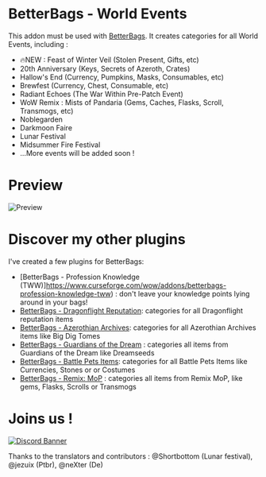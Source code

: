 # BetterBags - World Events
This addon must be used with [BetterBags](https://www.curseforge.com/wow/addons/better-bags). It creates categories for all World Events, including :

- 🔥NEW : Feast of Winter Veil (Stolen Present, Gifts, etc)
- 20th Anniversary (Keys, Secrets of Azeroth, Crates)
- Hallow's End (Currency, Pumpkins, Masks, Consumables, etc)
- Brewfest (Currency, Chest, Consumable, etc)
- Radiant Echoes (The War Within Pre-Patch Event)
- WoW Remix : Mists of Pandaria (Gems, Caches, Flasks, Scroll, Transmogs, etc)
- Noblegarden
- Darkmoon Faire
- Lunar Festival
- Midsummer Fire Festival
- ...More events will be added soon !

# Preview
![Preview](https://i.imgur.com/UtsOpP0.png)

# Discover my other plugins
I've created a few plugins for BetterBags:
- [BetterBags - Profession Knowledge (TWW)]https://www.curseforge.com/wow/addons/betterbags-profession-knowledge-tww) : don't leave your knowledge points lying around in your bags!
- [BetterBags - Dragonflight Reputation](https://www.curseforge.com/wow/addons/betterbags-dragonfligh-reputation-insignia): categories for all Dragonflight reputation items
- [BetterBags - Azerothian Archives](https://www.curseforge.com/wow/addons/betterbags-azerothian-archives): categories for all Azerothian Archives items like Big Dig Tomes
- [BetterBags - Guardians of the Dream](https://www.curseforge.com/wow/addons/betterbags-guardians-of-the-dream) : categories all items from Guardians of the Dream like Dreamseeds
- [BetterBags - Battle Pets Items](https://www.curseforge.com/wow/addons/betterbags-battle-pet-items): categories for all Battle Pets Items like Currencies, Stones or or Costumes
- [BetterBags - Remix: MoP](https://www.curseforge.com/wow/addons/betterbags-remix-mop) : categories all items from Remix MoP, like gems, Flasks, Scrolls or Transmogs

# Joins us !
[![Discord Banner](https://i.imgur.com/ZsPCQn1.png)](https://discord.gg/a6DQuK8hV7)

Thanks to the translators and contributors : @Shortbottom (Lunar festival), @jezuix (Ptbr), @neXter (De)
